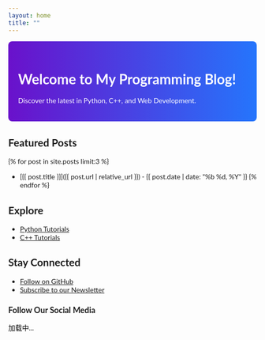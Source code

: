 ```yaml
---
layout: home
title: ""
---
```

<style>
  .hero {
    background: linear-gradient(to right, #6a11cb 0%, #2575fc 100%);
    color: white;
    padding: 20px;
    border-radius: 8px;
  }
  .feature-image {
    width: 80%;
    height: auto;
    border-radius: 8px;
    box-shadow: 0 4px 8px rgba(0,0,0,0.1);
  }
</style>

<div class="hero">
  <h1>Welcome to My Programming Blog!</h1>
  <p>Discover the latest in Python, C++, and Web Development.</p>
</div>

## Featured Posts

{% for post in site.posts limit:3 %}
- [{{ post.title }}]({{ post.url | relative_url }}) - {{ post.date | date: "%b %d, %Y" }}
{% endfor %}

## Explore

- [Python Tutorials](/categories/python-programming)
- [C++ Tutorials](/categories/c-plus-plus-programming)

## Stay Connected

- [Follow on GitHub](https://github.com/dingwenchao-cmky)
- [Subscribe to our Newsletter](#subscribe)

<div>
  <h3>Follow Our Social Media</h3>
  <!-- Social media plugin -->
</div>

<div id="quote-container">
    <p id="quote">加载中...</p>
</div>
<style>
    body{
        font-family: 'Lato', sans-serif;    
    }
    #quote {
        color: black;
    }
</style>
<script>
    // 发起网络请求获取名人名言
    fetch('https://api.xygeng.cn/openapi/one')
        .then(response => response.json())
        .then(data => {
            // 从响应中获取名言内容
            const quote = data.data.content;
            const origin = data.data.origin;
            // 将名言插入到页面中
            document.getElementById('quote').innerText = `"${quote}" —— ${origin}`;
        })
        .catch(error => {
            console.error('获取名人名言失败：', error);
            // 如果请求失败，显示错误消息
            document.getElementById('quote').innerText = '无法获取名言';
        });
</script>
